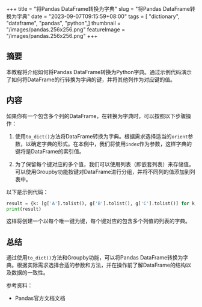+++
title = "将Pandas DataFrame转换为字典"
slug = "将Pandas DataFrame转换为字典"
date = "2023-09-07T09:15:59+08:00"
tags = [ "dictionary", "dataframe", "pandas", "python",]
thumbnail = "/images/pandas.256x256.png"
featureImage = "/images/pandas.256x256.png"
+++


## 摘要

本教程将介绍如何将Pandas DataFrame转换为Python字典。通过示例代码演示了如何将DataFrame的行转换为字典的键，并将其他列作为对应键的值。

## 内容

如果你有一个包含多个列的DataFrame，在转换为字典时，可以按照以下步骤操作：

1. 使用`to_dict()`方法将DataFrame转换为字典。根据需求选择适当的`orient`参数，以确定字典的形式。在本例中，我们将使用`index`作为参数，这样字典的键将是DataFrame的索引值。

2. 为了保留每个键对应的多个值，我们可以使用列表（即嵌套列表）来存储值。可以使用Groupby功能按键对DataFrame进行分组，并将不同列的值添加到列表中。

以下是示例代码：

```python
result = {k: [g['A'].tolist(), g['B'].tolist(), g['C'].tolist()] for k,g in df.groupby('ID')}
print(result)
```

这样将创建一个以每个唯一键为键，每个键对应的包含多个列值的列表的字典。

## 总结

通过使用`to_dict()`方法和Groupby功能，可以将Pandas DataFrame转换为字典。根据实际需求选择合适的参数和方法，并在操作前了解DataFrame的结构以及数据的一致性。

参考资料：
- Pandas官方文档文档


